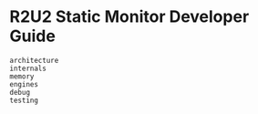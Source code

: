 # R2U2 Static Monitor Developer Guide

```{toctree}
architecture
internals
memory
engines
debug
testing
```
